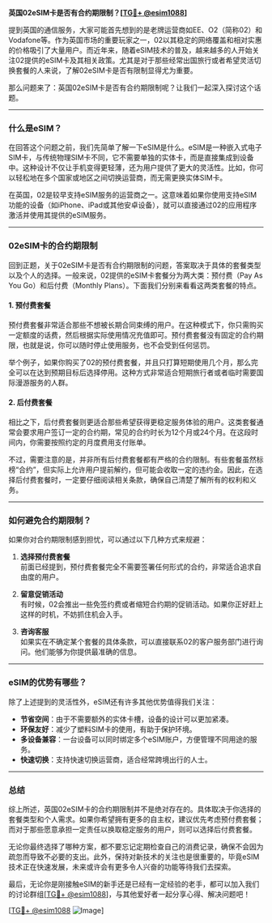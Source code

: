 **英国02eSIM卡是否有合约期限制？[[TG💪+ @esim1088](https://t.me/s/esim1088)]**

提到英国的通信服务，大家可能首先想到的是老牌运营商如EE、O2（简称02）和Vodafone等。作为英国市场的重要玩家之一，02以其稳定的网络覆盖和相对实惠的价格吸引了大量用户。而近年来，随着eSIM技术的普及，越来越多的人开始关注02提供的eSIM卡及其相关政策。尤其是对于那些经常出国旅行或者希望灵活切换套餐的人来说，了解02eSIM卡是否有限制显得尤为重要。

那么问题来了：英国02eSIM卡是否有合约期限制呢？让我们一起深入探讨这个话题。

---

### 什么是eSIM？

在回答这个问题之前，我们先简单了解一下eSIM是什么。eSIM是一种嵌入式电子SIM卡，与传统物理SIM卡不同，它不需要单独的实体卡，而是直接集成到设备中。这种设计不仅让手机变得更轻薄，还为用户提供了更大的灵活性。比如，你可以轻松地在多个国家或地区之间切换运营商，而无需更换实体SIM卡。

在英国，02是较早支持eSIM服务的运营商之一。这意味着如果你使用支持eSIM功能的设备（如iPhone、iPad或其他安卓设备），就可以直接通过02的应用程序激活并使用其提供的eSIM服务。

---

### 02eSIM卡的合约期限制

回到正题，关于02eSIM卡是否有合约期限制的问题，答案取决于具体的套餐类型以及个人的选择。一般来说，02提供的eSIM卡套餐分为两大类：预付费（Pay As You Go）和后付费（Monthly Plans）。下面我们分别来看看这两类套餐的特点。

#### 1. 预付费套餐

预付费套餐非常适合那些不想被长期合同束缚的用户。在这种模式下，你只需购买一定额度的话费，然后根据实际使用情况充值即可。预付费套餐没有固定的合约期限，也就是说，你可以随时停止使用服务，也不会受到任何惩罚。

举个例子，如果你购买了02的预付费套餐，并且只打算短期使用几个月，那么完全可以在达到预期目标后选择停用。这种方式非常适合短期旅行者或者临时需要国际漫游服务的人群。

#### 2. 后付费套餐

相比之下，后付费套餐则更适合那些希望获得更稳定服务体验的用户。这类套餐通常会要求用户签订一定的合约期，常见的合约时长为12个月或24个月。在这段时间内，你需要按照约定的月度费用支付账单。

不过，需要注意的是，并非所有后付费套餐都有严格的合约限制。有些套餐虽然标榜“合约”，但实际上允许用户提前解约，但可能会收取一定的违约金。因此，在选择后付费套餐时，一定要仔细阅读相关条款，确保自己清楚了解所有的权利和义务。

---

### 如何避免合约期限制？

如果你对合约期限制感到担忧，可以通过以下几种方式来规避：

1. **选择预付费套餐**  
   前面已经提到，预付费套餐完全不需要签署任何形式的合约，非常适合追求自由度的用户。

2. **留意促销活动**  
   有时候，02会推出一些免签约费或者缩短合约期的促销活动。如果你正好赶上这样的时机，不妨抓住机会入手。

3. **咨询客服**  
   如果实在不确定某个套餐的具体条款，可以直接联系02的客户服务部门进行询问。他们能够为你提供最准确的信息。

---

### eSIM的优势有哪些？

除了上述提到的灵活性外，eSIM还有许多其他优势值得我们关注：

- **节省空间**：由于不需要额外的实体卡槽，设备的设计可以更加紧凑。
- **环保友好**：减少了塑料SIM卡的使用，有助于保护环境。
- **多设备兼容**：一台设备可以同时绑定多个eSIM账户，方便管理不同用途的服务。
- **快速切换**：支持快速切换运营商，适合经常跨境出行的人士。

---

### 总结

综上所述，英国02eSIM卡的合约期限制并不是绝对存在的。具体取决于你选择的套餐类型和个人需求。如果你希望拥有更多的自主权，建议优先考虑预付费套餐；而对于那些愿意承担一定责任以换取稳定服务的用户，则可以选择后付费套餐。

无论你最终选择了哪种方案，都不要忘记定期检查自己的消费记录，确保不会因为疏忽而导致不必要的支出。此外，保持对新技术的关注也是很重要的，毕竟eSIM技术正在快速发展，未来或许会有更多令人兴奋的功能等待我们去探索。

最后，无论你是刚接触eSIM的新手还是已经有一定经验的老手，都可以加入我们的讨论群组[[TG💪+ @esim1088](https://t.me/s/esim1088)]，与其他爱好者一起分享心得、解决问题吧！

[[TG💪+ @esim1088](https://t.me/s/esim1088) ![Image](https://i.postimg.cc/4NQfJmqS/Snipaste-2025-05-13-00-14-12.png)]